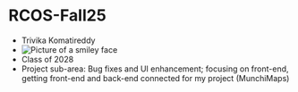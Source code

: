 # RCOS-Fall25

- Trivika Komatireddy<br/>
- ![Picture of a smiley face](/main/SmileyFacePic.png)
- Class of 2028<br/>
- Project sub-area: Bug fixes and UI enhancement; focusing on front-end, getting front-end and back-end connected for my project (MunchiMaps)

